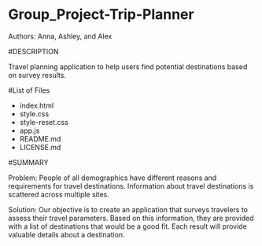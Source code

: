 # Group_Project-Trip-Planner
Authors: Anna, Ashley, and Alex

#DESCRIPTION

Travel planning application to help users find potential destinations based on survey results.

#List of Files
- index.html
- style.css
- style-reset.css
- app.js
- README.md
- LICENSE.md


#SUMMARY

Problem:  People of all demographics have different reasons and requirements for travel destinations.  Information about travel destinations is scattered across multiple sites.

Solution: Our objective is to create an application that surveys travelers to assess their travel parameters. Based on this information, they are provided with a list of destinations that would be a good fit.  Each result will provide valuable details about a destination.
